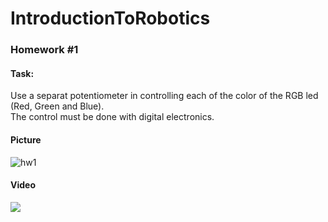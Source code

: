 # IntroductionToRobotics

### Homework #1

#### Task:

Use a separat potentiometer in controlling each of the color of the RGB led (Red, Green and Blue).<br />
The control must be done with digital electronics.

#### Picture
![hw1](homework/p2.jpeg)
#### Video
<a href="https://www.youtube.com/watch?v=GDnJiGdQX0s&list=PLMdxOyD8kBYj5SUNuWBl3NmEFGPh_dJIb"><img src="homework/p1.jpeg"></a>
